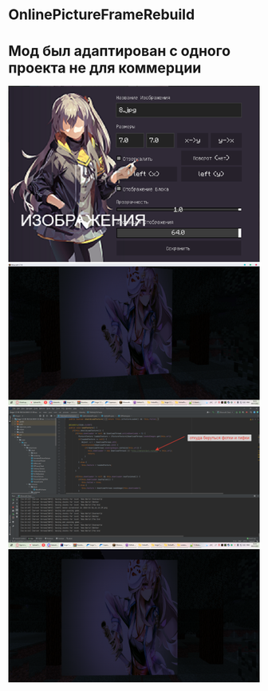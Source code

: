 # OnlinePictureFrameRebuild
# Мод был адаптирован с одного проекта не для коммерции  
![alt text](/main.png)
![alt text](/2022-01-06_16-13-22.png)
![alt text](/2022-01-06_16-14-46.png)
![alt text](/2022-01-06_16.13.39.png)
